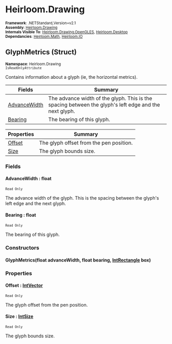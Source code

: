 # Heirloom.Drawing

<small>**Framework**: .NETStandard,Version=v2.1</small>  
<small>**Assembly**: [Heirloom.Drawing](../Heirloom.Drawing/Heirloom.Drawing.md)</small>  
<small>**Internals Visible To**: [Heirloom.Drawing.OpenGLES](../Heirloom.Drawing.OpenGLES/Heirloom.Drawing.OpenGLES.md), [Heirloom.Desktop](../Heirloom.Desktop/Heirloom.Desktop.md)</small>  
<small>**Dependancies**: [Heirloom.Math](../Heirloom.Math/Heirloom.Math.md), [Heirloom.IO](../Heirloom.IO/Heirloom.IO.md)</small>  

## GlyphMetrics (Struct)
<small>**Namespace**: Heirloom.Drawing</sub></small>  
<small>`IsReadOnlyAttribute`</small>

Contains information about a glyph (ie, the horizontal metrics).

| Fields                       | Summary                                                                                               |
|------------------------------|-------------------------------------------------------------------------------------------------------|
| [AdvanceWidth](#ADVD761AEDC) | The advance width of the glyph. This is the spacing between the glyph's left edge and the next glyph. |
| [Bearing](#BEA4DA56914)      | The bearing of this glyph.                                                                            |

| Properties            | Summary                                 |
|-----------------------|-----------------------------------------|
| [Offset](#OFF1FA8EDD) | The glyph offset from the pen position. |
| [Size](#SIZ9C9392F9)  | The glyph bounds size.                  |

### Fields

#### <a name="ADVD761AEDC"></a>AdvanceWidth : float
<small>`Read Only`</small>

The advance width of the glyph. This is the spacing between the glyph's left edge and the next glyph.

#### <a name="BEA4DA56914"></a>Bearing : float
<small>`Read Only`</small>

The bearing of this glyph.

### Constructors

#### GlyphMetrics(float advanceWidth, float bearing, [IntRectangle](../Heirloom.Math/Heirloom.Math.IntRectangle.md) box)

### Properties

#### <a name="OFF1FA8EDD"></a>Offset : [IntVector](../Heirloom.Math/Heirloom.Math.IntVector.md)

<small>`Read Only`</small>

The glyph offset from the pen position.

#### <a name="SIZ9C9392F9"></a>Size : [IntSize](../Heirloom.Math/Heirloom.Math.IntSize.md)

<small>`Read Only`</small>

The glyph bounds size.

